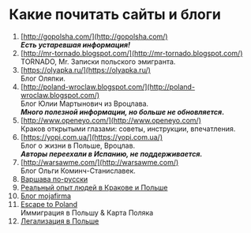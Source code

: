 # Какие почитать сайты и блоги

1. [http://gopolsha.com/](http://gopolsha.com/)  
***Есть устаревшая информация!***
2. [http://mr-tornado.blogspot.com/](http://mr-tornado.blogspot.com/)  
TORNADO, Mr. Записки польского эмигранта.
3. [https://olyapka.ru/](https://olyapka.ru/)  
Блог Оляпки.
4. [http://poland-wroclaw.blogspot.com/](http://poland-wroclaw.blogspot.com/)  
Блог Юлии Мартынович из Вроцлава.  
***Много полезной информации, но больше не обновляется*.**
5. [http://www.openeyo.com/](http://www.openeyo.com/)  
Краков открытыми глазами: советы, инструкции, впечатления.
6. [https://yopi.com.ua/](https://yopi.com.ua/)  
Блог о жизни в Польше, Вроцлав.  
***Авторы переехали в Испанию, не поддерживается.***
7. [http://warsawme.com/](http://warsawme.com/)  
Блог Ольги Коминч-Станиславек.
8. [Варшава по-русски](http://www.warsaw.ru/)  
9. [Реальный опыт людей в Кракове и Польше](https://realkrakow.ru/)  
10. [Блог mojafirma](http://mojafirma.org/blog)
11. [Escape to Poland](http://escape-pl.com/karta-sayta.html)  
Иммиграция в Польшу & Карта Поляка  
12. [Легализация в Польше](http://blog.mail4yuna.tk/)
